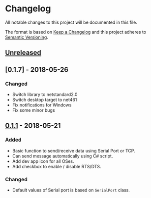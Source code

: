 # Changelog

All notable changes to this project will be documented in this file.

The format is based on [Keep a Changelog](http://keepachangelog.com/en/1.0.0/)
and this project adheres to [Semantic Versioning](http://semver.org/spec/v2.0.0.html).

## [Unreleased]

## [0.1.7] - 2018-05-26

### Changed

- Switch library to netstandard2.0
- Switch desktop target to net461
- Fix notifications for Windows
- Fix some minor bugs

## [0.1.1] - 2018-05-21

### Added

- Basic function to send/receive data using Serial Port or TCP.
- Can send message automatically using C# script.
- Add dev app icon for all OSes.
- Add checkbox to enable / disable RTS/DTS.

### Changed

- Default values of Serial port is based on `SerialPort` class.

[Unreleased]: https://github.com/junian/termission/compare/v0.1.1...HEAD
[0.1.1]: https://github.com/junian/termission/compare/v0.1.1...HEAD
